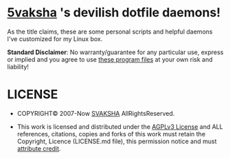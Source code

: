 # [5vaksha](@svaksha) 's devilish dotfile daemons!

As the title claims, these are some personal scripts and helpful daemons I've customized for my Linux box.

**Standard Disclaimer**: No warranty/guarantee for any particular use, express or implied and you agree to use [these program files](http://svaksha.github.io/5vaksha) at your own risk and liability! 

# LICENSE
* COPYRIGHT© 2007-Now [SVAKSHA](http://svaksha.com/pages/Bio) AllRightsReserved.
+ This work is licensed and distributed under the [AGPLv3 License](http://www.gnu.org/licenses/agpl-3.0.html) and ALL references, citations, copies and forks of this work must retain the Copyright, Licence (LICENSE.md file), this permission notice and must [attribute credit](https://en.wikipedia.org/wiki/Creative_Commons_license#Attribution).


[@svaksha]: https://github.com/svaksha "@svaksha"

